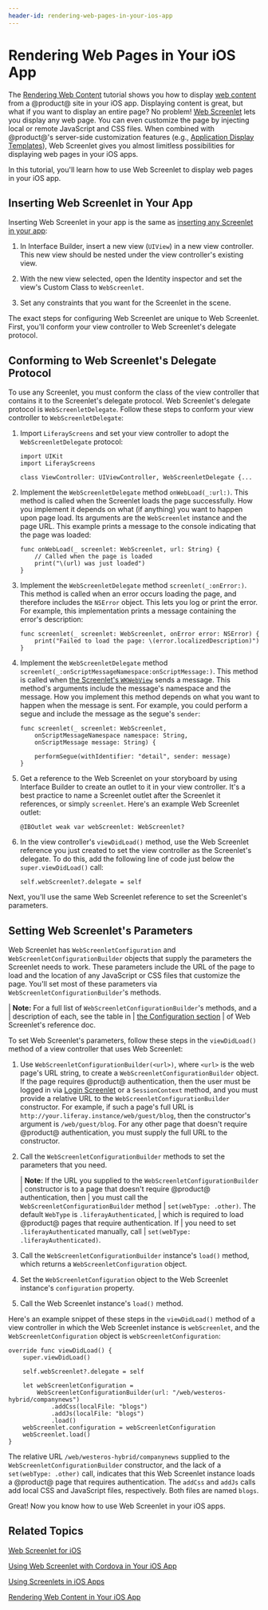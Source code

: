 ```yaml
---
header-id: rendering-web-pages-in-your-ios-app
---
```


# Rendering Web Pages in Your iOS App

The 
[Rendering Web Content](/docs/7-0/tutorials/-/knowledge_base/t/rendering-web-content-in-your-ios-app) 
tutorial shows you how to display 
[web content](/docs/7-0/user/-/knowledge_base/u/creating-web-content) 
from a @product@ site in your iOS app. Displaying content is great, but what if 
you want to display an entire page? No problem! 
[Web Screenlet](/docs/7-0/reference/-/knowledge_base/r/web-screenlet-for-ios) 
lets you display any web page. You can even customize the page by injecting 
local or remote JavaScript and CSS files. When combined with @product@'s 
server-side customization features (e.g., 
[Application Display Templates](/docs/7-0/user/-/knowledge_base/u/styling-apps-with-application-display-templates)), 
Web Screenlet gives you almost limitless possibilities for displaying web pages 
in your iOS apps. 

In this tutorial, you'll learn how to use Web Screenlet to display web pages in 
your iOS app. 

## Inserting Web Screenlet in Your App

Inserting Web Screenlet in your app is the same as 
[inserting any Screenlet in your app](/docs/7-0/tutorials/-/knowledge_base/t/using-screenlets-in-ios-apps#inserting-and-configuring-screenlets-in-ios-apps): 

1.  In Interface Builder, insert a new view (`UIView`) in a new view controller. 
    This new view should be nested under the view controller's existing view. 

2.  With the new view selected, open the Identity inspector and set the view's 
    Custom Class to `WebScreenlet`. 

3.  Set any constraints that you want for the Screenlet in the scene. 

The exact steps for configuring Web Screenlet are unique to Web Screenlet. 
First, you'll conform your view controller to Web Screenlet's delegate protocol. 

## Conforming to Web Screenlet's Delegate Protocol

To use any Screenlet, you must conform the class of the view controller that 
contains it to the Screenlet's delegate protocol. Web Screenlet's delegate 
protocol is `WebScreenletDelegate`. Follow these steps to conform your view 
controller to `WebScreenletDelegate`: 

1.  Import `LiferayScreens` and set your view controller to adopt the 
    `WebScreenletDelegate` protocol: 

        import UIKit
        import LiferayScreens

        class ViewController: UIViewController, WebScreenletDelegate {...

2.  Implement the `WebScreenletDelegate` method `onWebLoad(_:url:)`. This method 
    is called when the Screenlet loads the page successfully. How you implement 
    it depends on what (if anything) you want to happen upon page load. Its 
    arguments are the `WebScreenlet` instance and the page URL. This example 
    prints a message to the console indicating that the page was loaded: 

        func onWebLoad(_ screenlet: WebScreenlet, url: String) {
            // Called when the page is loaded
            print("\(url) was just loaded")
        }

3.  Implement the `WebScreenletDelegate` method `screenlet(_:onError:)`. This 
    method is called when an error occurs loading the page, and therefore 
    includes the `NSError` object. This lets you log or print the error. For 
    example, this implementation prints a message containing the error's 
    description: 

        func screenlet(_ screenlet: WebScreenlet, onError error: NSError) {
            print("Failed to load the page: \(error.localizedDescription)")
        }

4.  Implement the `WebScreenletDelegate` method 
    `screenlet(_:onScriptMessageNamespace:onScriptMessage:)`. This method is 
    called when 
    [the Screenlet's `WKWebView`](https://developer.apple.com/documentation/webkit/wkwebview) 
    sends a message. This method's arguments include the message's namespace and 
    the message. How you implement this method depends on what you want to 
    happen when the message is sent. For example, you could perform a segue and 
    include the message as the segue's `sender`: 

        func screenlet(_ screenlet: WebScreenlet,
            onScriptMessageNamespace namespace: String,
            onScriptMessage message: String) {

            performSegue(withIdentifier: "detail", sender: message)
        }

5.  Get a reference to the Web Screenlet on your storyboard by using Interface 
    Builder to create an outlet to it in your view controller. It's a best 
    practice to name a Screenlet outlet after the Screenlet it references, or 
    simply `screenlet`. Here's an example Web Screenlet outlet: 

        @IBOutlet weak var webScreenlet: WebScreenlet?

6.  In the view controller's `viewDidLoad()` method, use the Web Screenlet 
    reference you just created to set the view controller as the Screenlet's 
    delegate. To do this, add the following line of code just below the 
    `super.viewDidLoad()` call: 

        self.webScreenlet?.delegate = self

Next, you'll use the same Web Screenlet reference to set the Screenlet's 
parameters. 

## Setting Web Screenlet's Parameters

Web Screenlet has `WebScreenletConfiguration` and 
`WebScreenletConfigurationBuilder` objects that supply the parameters the 
Screenlet needs to work. These parameters include the URL of the page to load 
and the location of any JavaScript or CSS files that customize the page. You'll 
set most of these parameters via `WebScreenletConfigurationBuilder`'s methods. 

| **Note:** For a full list of `WebScreenletConfigurationBuilder`'s methods, and a
| description of each, see the table in
| [the Configuration section](/docs/7-0/reference/-/knowledge_base/r/web-screenlet-for-ios#configuration)
| of Web Screenlet's reference doc.

To set Web Screenlet's parameters, follow these steps in the `viewDidLoad()` 
method of a view controller that uses Web Screenlet: 

1.  Use `WebScreenletConfigurationBuilder(<url>)`, where `<url>` is the web 
    page's URL string, to create a `WebScreenletConfigurationBuilder` object. If 
    the page requires @product@ authentication, then the user must be logged in 
    via 
    [Login Screenlet](/docs/7-0/reference/-/knowledge_base/r/loginscreenlet-for-ios) 
    or a `SessionContext` method, and you must provide a relative URL to the 
    `WebScreenletConfigurationBuilder` constructor. For example, if such a 
    page's full URL is `http://your.liferay.instance/web/guest/blog`, then the 
    constructor's argument is `/web/guest/blog`. For any other page that doesn't 
    require @product@ authentication, you must supply the full URL to the 
    constructor. 

2.  Call the `WebScreenletConfigurationBuilder` methods to set the parameters 
    that you need. 

    | **Note:** If the URL you supplied to the `WebScreenletConfigurationBuilder`
    | constructor is to a page that doesn't require @product@ authentication, then
    | you must call the `WebScreenletConfigurationBuilder` method
    | `set(webType: .other)`. The default `WebType` is `.liferayAuthenticated`,
    | which is required to load @product@ pages that require authentication. If
    | you need to set `.liferayAuthenticated` manually, call
    | `set(webType: .liferayAuthenticated)`.

3.  Call the `WebScreenletConfigurationBuilder` instance's `load()` method, 
    which returns a `WebScreenletConfiguration` object. 

4.  Set the `WebScreenletConfiguration` object to the Web Screenlet instance's 
    `configuration` property. 

5.  Call the Web Screenlet instance's `load()` method. 

Here's an example snippet of these steps in the `viewDidLoad()` method of a view 
controller in which the Web Screenlet instance is `webScreenlet`, and the 
`WebScreenletConfiguration` object is `webScreenletConfiguration`: 

    override func viewDidLoad() {
        super.viewDidLoad()

        self.webScreenlet?.delegate = self

        let webScreenletConfiguration = 
            WebScreenletConfigurationBuilder(url: "/web/westeros-hybrid/companynews")
                .addCss(localFile: "blogs")
                .addJs(localFile: "blogs")
                .load()
        webScreenlet.configuration = webScreenletConfiguration
        webScreenlet.load()
    }

The relative URL `/web/westeros-hybrid/companynews` supplied to the 
`WebScreenletConfigurationBuilder` constructor, and the lack of a 
`set(webType: .other)` call, indicates that this Web Screenlet instance loads a 
@product@ page that requires authentication. The `addCss` and `addJs` calls add 
local CSS and JavaScript files, respectively. Both files are named `blogs`. 

Great! Now you know how to use Web Screenlet in your iOS apps. 

## Related Topics

[Web Screenlet for iOS](/docs/7-0/reference/-/knowledge_base/r/web-screenlet-for-ios)

[Using Web Screenlet with Cordova in Your iOS App](/docs/7-0/tutorials/-/knowledge_base/t/using-web-screenlet-with-cordova-in-your-ios-app)

[Using Screenlets in iOS Apps](/docs/7-0/tutorials/-/knowledge_base/t/using-screenlets-in-ios-apps)

[Rendering Web Content in Your iOS App](/docs/7-0/tutorials/-/knowledge_base/t/rendering-web-content-in-your-ios-app)
